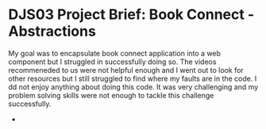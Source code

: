 # DJS03 Project Brief: Book Connect - Abstractions

My goal was to encapsulate book connect application into a web component but I struggled in successfully doing so. The videos recommeneded to us were not helpful enough and I went out to look for other resources but I still struggled to find where my faults are in the code. I dd not enjoy anything about doing this code. It was very challenging and my problem solving skills were not enough to tackle this challenge successfully.





-